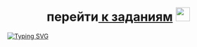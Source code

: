 <h1 align="center">перейти<a href="https://dima455689.github.io/ctrl-c_ctrl-v//" target="_blank"> к заданиям</a> 
<img src="https://dima455689.github.io/ctrl-c_ctrl-v/" height="32"/></h1>

 <!---Пример кода-->
[![Typing SVG](https://readme-typing-svg.herokuapp.com?color=%2336BCF7&lines=uchi+kuzbass)](https://git.io/typing-svg)





